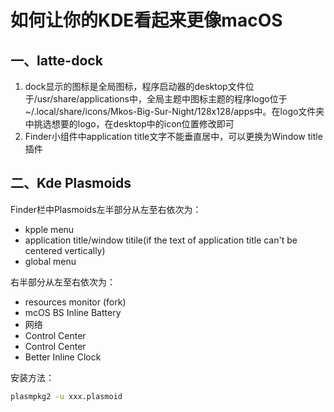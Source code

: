 # 如何让你的KDE看起来更像macOS

## 一、latte-dock

1. dock显示的图标是全局图标，程序启动器的desktop文件位于/usr/share/applications中，全局主题中图标主题的程序logo位于~/.local/share/icons/Mkos-Big-Sur-Night/128x128/apps中。在logo文件夹中挑选想要的logo，在desktop中的icon位置修改即可
2. Finder小组件中application title文字不能垂直居中，可以更换为Window title插件

## 二、Kde Plasmoids

Finder栏中Plasmoids左半部分从左至右依次为：

- kpple menu
- application title/window titile(if the text of application title can't be centered vertically)
- global menu

右半部分从左至右依次为：

- resources monitor  (fork)
- mcOS BS Inline Battery
- 网络
- Control Center
- Control Center
- Better Inline Clock

安装方法：

```bash
plasmpkg2 -u xxx.plasmoid
```

